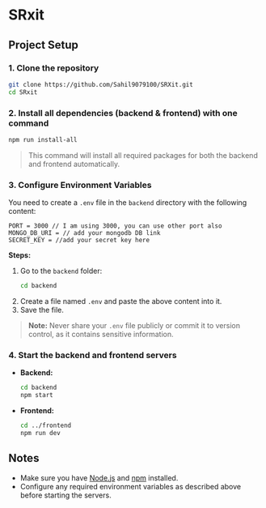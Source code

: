 # SRxit

## Project Setup

### 1. Clone the repository

```bash
git clone https://github.com/Sahil9079100/SRXit.git
cd SRxit
```

### 2. Install all dependencies (backend & frontend) with one command

```bash
npm run install-all
```

> This command will install all required packages for both the backend and frontend automatically.

### 3. Configure Environment Variables

You need to create a `.env` file in the `backend` directory with the following content:

```env
PORT = 3000 // I am using 3000, you can use other port also
MONGO_DB_URI = // add your mongodb DB link
SECRET_KEY = //add your secret key here
```

**Steps:**
1. Go to the `backend` folder:
   ```bash
   cd backend
   ```
2. Create a file named `.env` and paste the above content into it.
3. Save the file.

> **Note:** Never share your `.env` file publicly or commit it to version control, as it contains sensitive information.

### 4. Start the backend and frontend servers

- **Backend:**
  ```bash
  cd backend
  npm start
  ```

- **Frontend:**
  ```bash
  cd ../frontend
  npm run dev
  ```

## Notes

- Make sure you have [Node.js](https://nodejs.org/) and [npm](https://www.npmjs.com/) installed.
- Configure any required environment variables as described above before starting the servers.

<!-- https://srxitbackend-production.up.railway.app/ -->